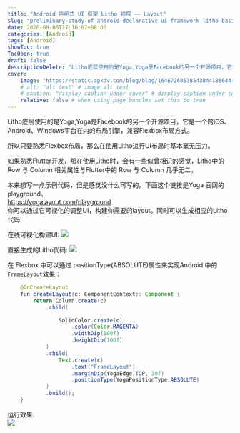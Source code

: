 ```yaml
---
title: "Android 声明式 UI 框架 Litho 初探 —— Layout"
slug: "preliminary-study-of-android-declarative-ui-framework-litho-basic-use"
date: 2020-09-06T17:16:07+08:00
categories: [Android]
tags: [Android]
showToc: true
TocOpen: true
draft: false
descriptionDelete: "Litho底层使用的是Yoga,Yoga是Facebook的另一个开源项目，它是一个跨iOS、Android、Windows平台在内的布局引"
cover: 
    image: "https://static.apkdv.com/blog/blog/16467268538543844186644.png"
    # alt: "alt text" # image alt text
    # caption: "display caption under cover" # display caption under cover
    relative: false # when using page bundles set this to true
---
```

                

Litho底层使用的是Yoga,Yoga是Facebook的另一个开源项目，它是一个跨iOS、Android、Windows平台在内的布局引擎，兼容Flexbox布局方式。

所以只要熟悉Flexbox布局，那么在使用Litho进行UI布局时基本毫无压力。

如果熟悉Flutter开发，那在使用Litho时，会有一些似曾相识的感觉，Litho中的 Row 与 Column 相关属性与Flutter中的 Row 与 Column 几乎无二。

本来想写一点示例代码，但是感觉没什么可写的。下面这个链接是Yoga 官网的playground。   
https://yogalayout.com/playground  
你可以通过它可视化的调整UI，构建你需要的layout。同时可以生成相应的Litho代码

在线可视化构建UI:
![](https://static.apkdv.com/blog/blog/16467268538543844186644.png)

直接生成的Litho代码:
![](https://static.apkdv.com/blog/blog/1646726854374910837438.png)


在 Flexbox 中可以通过 positionType(ABSOLUTE)属性来实现Android 中的 `FrameLayout`效果：
```java
    @OnCreateLayout
    fun createLayout(c: ComponentContext): Component {
        return Column.create(c)
            .child(

                SolidColor.create(c)
                    .color(Color.MAGENTA)
                    .widthDip(100f)
                    .heightDip(100f)
            )
            .child(
                Text.create(c)
                    .text("FrameLayout")
                    .marginDip(YogaEdge.TOP, 30f)
                    .positionType(YogaPositionType.ABSOLUTE)
            )
            .build();
    }
```

运行效果:  
![](https://static.apkdv.com/blog/blog/16467268547972346767400.png)